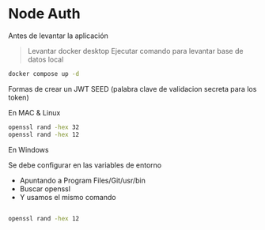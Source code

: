 # Node Auth


Antes de levantar la aplicación

> Levantar docker desktop
> Ejecutar comando para levantar base de datos local

```bash
docker compose up -d 
```

Formas de crear un JWT SEED (palabra clave de validacion secreta para los token)

En MAC & Linux

```bash
openssl rand -hex 32
openssl rand -hex 12

```

En Windows

Se debe configurar en las variables de entorno 
- Apuntando a Program Files/Git/usr/bin
- Buscar openssl 
- Y usamos el mismo comando
  
```bash

openssl rand -hex 12

```